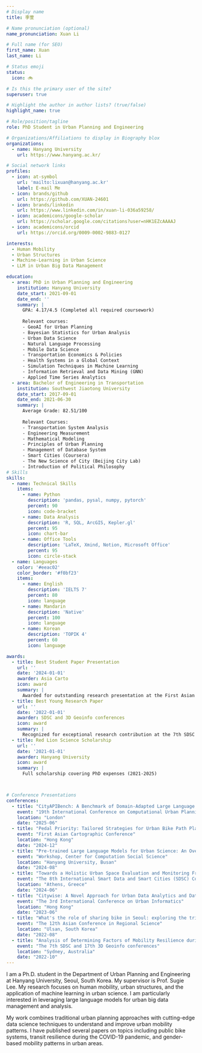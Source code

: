 ```yaml
---
# Display name
title: 李萱

# Name pronunciation (optional)
name_pronunciation: Xuan Li

# Full name (for SEO)
first_name: Xuan
last_name: Li

# Status emoji
status:
  icon: 🚲

# Is this the primary user of the site?
superuser: true

# Highlight the author in author lists? (true/false)
highlight_name: true

# Role/position/tagline
role: PhD Student in Urban Planning and Engineering

# Organizations/Affiliations to display in Biography blox
organizations:
  - name: Hanyang University
    url: https://www.hanyang.ac.kr/

# Social network links
profiles:
  - icon: at-symbol
    url: 'mailto:lixuan@hanyang.ac.kr'
    label: E-mail Me
  - icon: brands/github
    url: https://github.com/XUAN-24601
  - icon: brands/linkedin
    url: https://www.linkedin.com/in/xuan-li-036a59258/
  - icon: academicons/google-scholar
    url: https://scholar.google.com/citations?user=nHK1EZcAAAAJ
  - icon: academicons/orcid
    url: https://orcid.org/0009-0002-9883-0127

interests:
  - Human Mobility
  - Urban Structures
  - Machine-Learning in Urban Science
  - LLM in Urban Big Data Management

education:
  - area: PhD in Urban Planning and Engineering
    institution: Hanyang University
    date_start: 2021-09-01
    date_end: ''
    summary: |
      GPA: 4.17/4.5 (Completed all required coursework)
      
      Relevant courses:
      - GeoAI for Urban Planning
      - Bayesian Statistics for Urban Analysis
      - Urban Data Science
      - Natural Language Processing
      - Mobile Data Science
      - Transportation Economics & Policies
      - Health Systems in a Global Context
      - Simulation Techniques in Machine Learning
      - Information Retrieval and Data Mining (GNN)
      - Applied Time Series Analytics
  - area: Bachelor of Engineering in Transportation
    institution: Southwest Jiaotong University
    date_start: 2017-09-01
    date_end: 2021-06-30
    summary: |
      Average Grade: 82.51/100
      
      Relevant Courses:
      - Transportation System Analysis
      - Engineering Measurement
      - Mathematical Modeling
      - Principles of Urban Planning
      - Management of Database System
      - Smart Cities (Coursera)
      - The New Science of City (Beijing City Lab)
      - Introduction of Political Philosophy 
# Skills
skills:
  - name: Technical Skills
    items:
      - name: Python
        description: 'pandas, pysal, numpy, pytorch'
        percent: 90
        icon: code-bracket
      - name: Data Analysis
        description: 'R, SQL, ArcGIS, Kepler.gl'
        percent: 95
        icon: chart-bar
      - name: Office Tools
        description: 'LaTeX, Xmind, Notion, Microsoft Office'
        percent: 95
        icon: circle-stack
  - name: Languages
    color: '#eeac02'
    color_border: '#f0bf23'
    items:
      - name: English
        description: 'IELTS 7'
        percent: 80
        icon: language
      - name: Mandarin
        description: 'Native'
        percent: 100
        icon: language
      - name: Korean
        description: 'TOPIK 4'
        percent: 60
        icon: language

awards:
  - title: Best Student Paper Presentation
    url: ''
    date: '2024-01-01'
    awarder: Asia Carto
    icon: award
    summary: |
      Awarded for outstanding research presentation at the First Asian Cartographic Conference
  - title: Best Young Research Paper
    url: ''
    date: '2022-01-01'
    awarder: SDSC and 3D Geoinfo conferences
    icon: award
    summary: |
      Recognized for exceptional research contribution at the 7th SDSC and 17th 3D Geoinfo conferences
  - title: Red Lion Science Scholarship
    url: ''
    date: '2021-01-01'
    awarder: Hanyang University
    icon: award
    summary: |
      Full scholarship covering PhD expenses (2021-2025)



# Conference Presentations
conferences:
  - title: "CityAPIBench: A Benchmark of Domain-Adapted Large Language Models for Urban Big Data Query"
    event: "19th International Conference on Computational Urban Planning and Urban Management"
    location: "London"
    date: "2025-06"
  - title: "Pedal Priority: Tailored Strategies for Urban Bike Path Planning"
    event: "First Asian Cartographic Conference"
    location: "Hong Kong"
    date: "2024-12"
  - title: "Pre-trained Large Language Models for Urban Science: An Overview of State-of-the-Art work, Challenges, and Potential"
    event: "Workshop, Center for Computation Social Science"
    location: "Hanyang University, Busan"
    date: "2024-08"
  - title: "Towards a Holistic Urban Space Evaluation and Monitoring Framework"
    event: "The 8th International Smart Data and Smart Cities (SDSC) Conference"
    location: "Athens, Greece"
    date: "2024-06"
  - title: "Citywise: A Novel Approach for Urban Data Analytics and Data Panel using Large Language Models"
    event: "The 3rd International Conference on Urban Informatics"
    location: "Hong Kong"
    date: "2023-06"
  - title: "What's the role of sharing bike in Seoul: exploring the trip purpose and interaction between sharing bike and public transit"
    event: "The 12th Asian Conference in Regional Science"
    location: "Ulsan, South Korea"
    date: "2022-08"
  - title: "Analysis of Determining Factors of Mobility Resilience during the COVID-19 Pandemic Using the Smart Card Big Data in Seoul, Korea ——Focus on Commute Behavior"
    event: "The 7th SDSC and 17th 3D Geoinfo conferences"
    location: "Sydney, Australia"
    date: "2022-10"
---
```


I am a Ph.D. student in the Department of Urban Planning and Engineering at Hanyang University, Seoul, South Korea. My supervisor is Prof. Sugie Lee. My research focuses on human mobility, urban structures, and the application of machine learning in urban science. I am particularly interested in leveraging large language models for urban big data management and analysis.

My work combines traditional urban planning approaches with cutting-edge data science techniques to understand and improve urban mobility patterns. I have published several papers on topics including public bike systems, transit resilience during the COVID-19 pandemic, and gender-based mobility patterns in urban areas.
